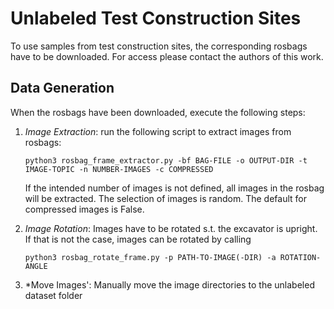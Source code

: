 # Unlabeled Test Construction Sites 

To use samples from test construction sites, the corresponding rosbags have to be downloaded. For access please contact the authors of this work. 

## Data Generation
When the rosbags have been downloaded, execute the following steps:

1. *Image Extraction*: run the following script to extract images from rosbags:
    ```
    python3 rosbag_frame_extractor.py -bf BAG-FILE -o OUTPUT-DIR -t IMAGE-TOPIC -n NUMBER-IMAGES -c COMPRESSED 
    ```
    If the intended number of images is not defined, all images in the rosbag will be extracted. The selection of images is random. The default for compressed images is False. 

2. *Image Rotation*: Images have to be rotated s.t. the excavator is upright. If that is not the case, images can be rotated by calling
   ```
   python3 rosbag_rotate_frame.py -p PATH-TO-IMAGE(-DIR) -a ROTATION-ANGLE
   ```

3. *Move Images': Manually move the image directories to the unlabeled dataset folder